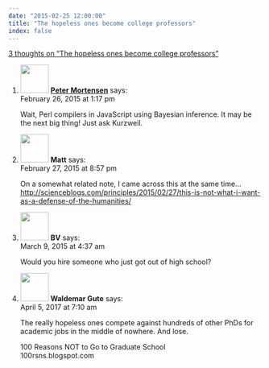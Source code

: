 ```yaml
---
date: "2015-02-25 12:00:00"
title: "The hopeless ones become college professors"
index: false
---
```


[3 thoughts on &ldquo;The hopeless ones become college professors&rdquo;](/lemire/blog/2015/02-25-hopeless-ones)

<ol class="comment-list">
<li id="comment-149876" class="comment even thread-even depth-1">
<div class="comment-author vcard">
<img alt src="https://secure.gravatar.com/avatar/edafb686eb8f15386b7b967b6deda0ec?s=56&#038;d=mm&#038;r=g" srcset="https://secure.gravatar.com/avatar/edafb686eb8f15386b7b967b6deda0ec?s=112&#038;d=mm&#038;r=g 2x" class="avatar avatar-56 photo" height="56" width="56" decoding="async" /> <b class="fn"><a href="http://stackoverflow.com/users/63550/peter-mortensen" class="url" rel="ugc external nofollow">Peter Mortensen</a></b> <span class="says">says:</span> </div>
<div class="comment-metadata"><time datetime="2015-02-26T13:17:18+00:00">February 26, 2015 at 1:17 pm</time></a> </div>
<div class="comment-content">
<p>Wait, Perl compilers in JavaScript using Bayesian inference. It may be the next big thing! Just ask Kurzweil.</p>
</div>
</li>
<li id="comment-149924" class="comment odd alt thread-odd thread-alt depth-1">
<div class="comment-author vcard">
<img alt src="https://secure.gravatar.com/avatar/abc66ea88dfdf7ab4b52f1d41a7727fd?s=56&#038;d=mm&#038;r=g" srcset="https://secure.gravatar.com/avatar/abc66ea88dfdf7ab4b52f1d41a7727fd?s=112&#038;d=mm&#038;r=g 2x" class="avatar avatar-56 photo" height="56" width="56" decoding="async" /> <b class="fn">Matt</b> <span class="says">says:</span> </div>
<div class="comment-metadata"><time datetime="2015-02-27T20:57:13+00:00">February 27, 2015 at 8:57 pm</time></a> </div>
<div class="comment-content">
<p>On a somewhat related note, I came across this at the same time&#8230; <a href="http://scienceblogs.com/principles/2015/02/27/this-is-not-what-i-want-as-a-defense-of-the-humanities/" rel="nofollow ugc">http://scienceblogs.com/principles/2015/02/27/this-is-not-what-i-want-as-a-defense-of-the-humanities/</a></p>
</div>
</li>
<li id="comment-150941" class="comment even thread-even depth-1">
<div class="comment-author vcard">
<img alt src="https://secure.gravatar.com/avatar/99ef383909dd987c3e20586a344c3b72?s=56&#038;d=mm&#038;r=g" srcset="https://secure.gravatar.com/avatar/99ef383909dd987c3e20586a344c3b72?s=112&#038;d=mm&#038;r=g 2x" class="avatar avatar-56 photo" height="56" width="56" loading="lazy" decoding="async" /> <b class="fn">BV</b> <span class="says">says:</span> </div>
<div class="comment-metadata"><time datetime="2015-03-09T04:37:04+00:00">March 9, 2015 at 4:37 am</time></a> </div>
<div class="comment-content">
<p>Would you hire someone who just got out of high school?</p>
</div>
</li>
<li id="comment-277367" class="comment odd alt thread-odd thread-alt depth-1">
<div class="comment-author vcard">
<img alt src="https://secure.gravatar.com/avatar/4ea5cad2667cf5c9a6d82d2fc9f4638b?s=56&#038;d=mm&#038;r=g" srcset="https://secure.gravatar.com/avatar/4ea5cad2667cf5c9a6d82d2fc9f4638b?s=112&#038;d=mm&#038;r=g 2x" class="avatar avatar-56 photo" height="56" width="56" loading="lazy" decoding="async" /> <b class="fn">Waldemar Gute</b> <span class="says">says:</span> </div>
<div class="comment-metadata"><time datetime="2017-04-05T07:10:55+00:00">April 5, 2017 at 7:10 am</time></a> </div>
<div class="comment-content">
<p>The really hopeless ones compete against hundreds of other PhDs for academic jobs in the middle of nowhere. And lose.</p>
<p>100 Reasons NOT to Go to Graduate School<br/>
100rsns.blogspot.com</p>
</div>
</li>
</ol>
